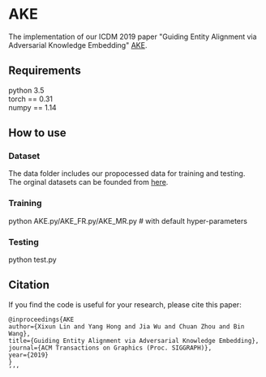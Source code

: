 # AKE
The implementation of our ICDM 2019 paper "Guiding Entity Alignment via Adversarial Knowledge Embedding" [AKE](http://ddl.escience.cn/ff/endH).
## Requirements
python 3.5  
 torch == 0.31  
   numpy == 1.14
## How to use
### Dataset
The data folder includes our propocessed data for training and testing.   
 The orginal datasets can be founded from [here](https://github.com/nju-websoft/JAPE). 
### Training 
python AKE.py/AKE_FR.py/AKE_MR.py # with default hyper-parameters 
### Testing 
python test.py
## Citation 
If you find the code is useful for your research, please cite this paper:
```
@inproceedings{AKE
author={Xixun Lin and Yang Hong and Jia Wu and Chuan Zhou and Bin Wang},
title={Guiding Entity Alignment via Adversarial Knowledge Embedding},
journal={ACM Transactions on Graphics (Proc. SIGGRAPH)},
year={2019}
}
‘’‘
